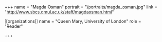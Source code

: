 +++
name = "Magda Osman"
portrait = "/portraits/magda_osman.jpg"
link = "http://www.sbcs.qmul.ac.uk/staff/magdaosman.html"

[[organizations]]
    name = "Queen Mary, University of London"
    role = "Reader"

+++
